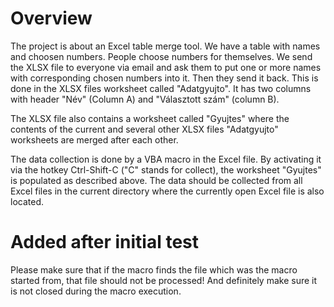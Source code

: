 # Overview

The project is about an Excel table merge tool. We have a table with names and choosen numbers. People choose numbers for themselves. We send the XLSX file to everyone via email and ask them to put one or more names with corresponding chosen numbers into it. Then they send it back. This is done in the XLSX files worksheet called "Adatgyujto". It has two columns with header "Név" (Column A) and "Választott szám" (column B).

The XLSX file also contains a worksheet called "Gyujtes" where the contents of the current and several other XLSX files "Adatgyujto" worksheets are merged after each other.

The data collection is done by a VBA macro in the Excel file. By activating it via the hotkey Ctrl-Shift-C ("C" stands for collect), the worksheet "Gyujtes" is populated as described above. The data should be collected from all Excel files in the current directory where the currently open Excel file is also located.

# Added after initial test

Please make sure that if the macro finds the file which was the macro started from, that file should not be processed! And definitely make sure it is not closed during the macro execution.
